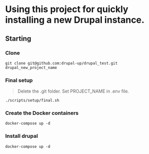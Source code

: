 # Using this project for quickly installing a new Drupal instance.

## Starting

### Clone

```
git clone git@github.com:drupal-up/drupal_test.git drupal_new_project_name
```

### Final setup

> Delete the .git folder.
Set PROJECT_NAME in .env file.

```
./scripts/setup/final.sh
```

### Create the Docker containers

```
docker-compose up -d
```

### Install drupal

```
docker-compose up -d
```
